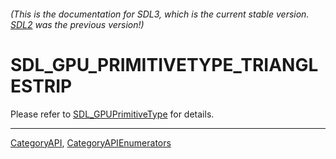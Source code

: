 ###### (This is the documentation for SDL3, which is the current stable version. [SDL2](https://wiki.libsdl.org/SDL2/) was the previous version!)
# SDL_GPU_PRIMITIVETYPE_TRIANGLESTRIP

Please refer to [SDL_GPUPrimitiveType](SDL_GPUPrimitiveType) for details.

----
[CategoryAPI](CategoryAPI), [CategoryAPIEnumerators](CategoryAPIEnumerators)

